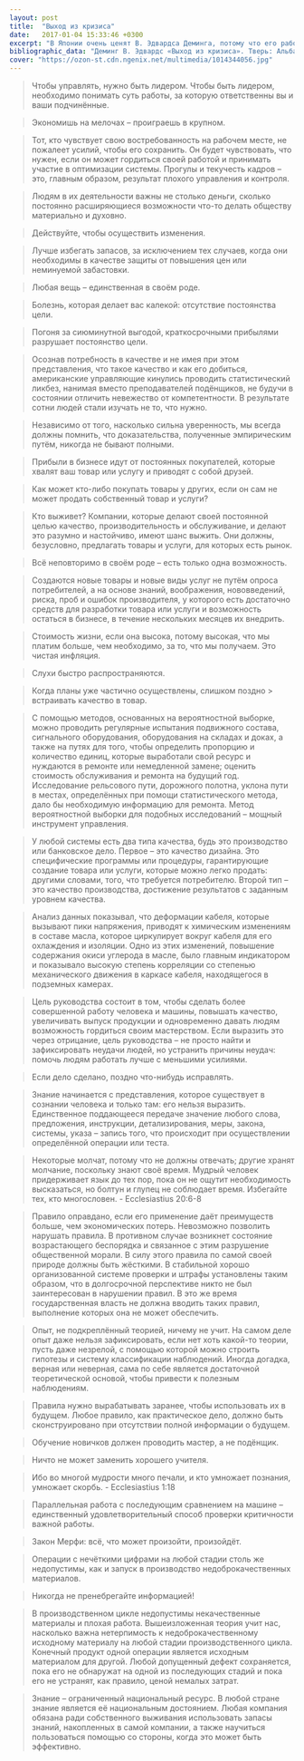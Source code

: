```yaml
---
layout: post
title:  "Выход из кризиса"
date:   2017-01-04 15:33:46 +0300
excerpt: "В Японии очень ценят В. Эдвардса Деминга, потому что его работа в качестве консультанта помогла японской промышленности усвоить новые принципы управления и произвести революцию в качестве и производительности. Японцы очень быстро смогли восстановить  и наладить разрушенное войной хозяйство, используя 14 принципов управления доктора Деминга, и так преуспели, что очень скоро японская экономика обогнала экономику Соединённых Штатов. Прочитав его книгу «Выход из кризиса», можно многому научиться. Книга будет интересна как начинающим бизнесменам, так и руководителям больших и мелких предприятий."
bibliographic_data: "Деминг В. Эдвардс «Выход из кризиса». Тверь: Альба, 1994"
cover: "https://ozon-st.cdn.ngenix.net/multimedia/1014344056.jpg"
---
```


> Чтобы управлять, нужно быть лидером. Чтобы быть лидером, необходимо понимать суть работы, за которую ответственны вы и ваши подчинённые.

> Экономишь на мелочах – проиграешь в крупном.

> Тот, кто чувствует свою востребованность на рабочем месте, не пожалеет усилий, чтобы его сохранить. Он будет чувствовать, что нужен, если он может гордиться своей работой и принимать участие в оптимизации системы. Прогулы и текучесть кадров – это, главным образом, результат плохого управления и контроля.

> Людям в их деятельности важны не столько деньги, сколько постоянно расширяющиеся возможности что-то делать обществу материально и духовно.

> Действуйте, чтобы осуществить изменения.

> Лучше избегать запасов, за исключением тех случаев, когда они необходимы в качестве защиты от повышения цен или неминуемой забастовки.

> Любая вещь – единственная в своём роде.

> Болезнь, которая делает вас калекой: отсутствие постоянства цели.

> Погоня за сиюминутной выгодой, краткосрочными прибылями разрушает постоянство цели.

> Осознав потребность в качестве и не имея при этом представления, что такое качество и как его добиться, американские управляющие кинулись проводить статистический ликбез, нанимая вместо преподавателей подёнщиков, не будучи в состоянии отличить невежество от компетентности. В результате сотни людей стали изучать не то, что нужно.

> Независимо от того, насколько сильна уверенность, мы всегда должны помнить, что доказательства, полученные эмпирическим путём, никогда не бывают полными.

> Прибыли в бизнесе идут от постоянных покупателей, которые хвалят ваш товар или услугу и приводят с собой друзей.

> Как может кто-либо покупать товары у других, если он сам не может продать собственный товар и услуги?

> Кто выживет? Компании, которые делают своей постоянной целью качество, производительность и обслуживание, и делают это разумно и настойчиво, имеют шанс выжить. Они должны, безусловно, предлагать товары и услуги, для которых есть рынок.

> Всё неповторимо в своём роде – есть только одна возможность.

> Создаются новые товары и новые виды услуг не путём опроса потребителей, а на основе знаний, воображения, нововведений, риска, проб и ошибок производителя, у которого есть достаточно средств для разработки товара или услуги и возможность остаться в бизнесе, в течение нескольких месяцев их внедрить.

> Стоимость жизни, если она высока, потому высокая, что мы платим больше, чем необходимо, за то, что мы получаем. Это чистая инфляция.

> Слухи быстро распространяются.

> Когда планы уже частично осуществлены, слишком поздно > встраивать качество в товар.

> С помощью методов, основанных на вероятностной выборке, можно проводить регулярные испытания подвижного состава, сигнального оборудования, оборудования на складах и доках, а также на путях для того, чтобы определить пропорцию и количество единиц, которые выработали свой ресурс и нуждаются в ремонте или немедленной замене; оценить стоимость обслуживания и ремонта на будущий год. Исследование рельсового пути, дорожного полотна, уклона пути в местах, определённых при помощи статистического метода, дало бы необходимую информацию для ремонта. Метод вероятностной выборки для подобных исследований – мощный инструмент управления.

> У любой системы есть два типа качества, будь это производство или банковское дело. Первое – это качество дизайна. Это специфические программы или процедуры, гарантирующие создание товара или услуги, которые можно легко продать: другими словами, того, что требуется потребителю. Второй тип – это качество производства, достижение результатов с заданным уровнем качества.

> Анализ данных показывал, что деформации кабеля, которые вызывают пики напряжения, приводят к химическим изменениям в составе масла, которое циркулирует вокруг кабеля для его охлаждения и изоляции. Одно из этих изменений, повышение содержания окиси углерода в масле, было главным индикатором и показывало высокую степень корреляции со степенью механического движения в каркасе кабеля, находящегося в подземных камерах.

> Цель руководства состоит в том, чтобы сделать более совершенной работу человека и машины, повышать качество, увеличивать выпуск продукции и одновременно давать людям возможность гордиться своим мастерством. Если выразить это через отрицание, цель руководства – не просто найти и зафиксировать неудачи людей, но устранить причины неудач: помочь людям работать лучше с меньшими усилиями.

> Если дело сделано, поздно что-нибудь исправлять.

> Знание начинается с представления, которое существует в сознании человека и только там: его нельзя выразить. Единственное поддающееся передаче значение любого слова, предложения, инструкции, детализирования, меры, закона, системы, указа – запись того, что происходит при осуществлении определённой операции или теста.

> Некоторые молчат, потому что не должны отвечать; другие хранят молчание, поскольку знают своё время.
Мудрый человек придерживает язык до тех пор, пока он не ощутит необходимость высказаться, но болтун и глупец не соблюдает время. Избегайте тех, кто многословен. - Ecclesiastius 20:6-8

> Правило оправдано, если его применение даёт преимуществ больше, чем экономических потерь. Невозможно позволить нарушать правила. В противном случае возникнет состояние возрастающего беспорядка и связанное с этим разрушение общественной морали. В силу этого правила по самой своей природе должны быть жёсткими. В стабильной хорошо организованной системе проверки и штрафы установлены таким образом, что в долгосрочной перспективе никто не был заинтересован в нарушении правил. В это же время государственная власть не должна вводить таких правил, выполнение которых она не может обеспечить.

> Опыт, не подкреплённый теорией, ничему не учит. На самом деле опыт даже нельзя зафиксировать, если нет хоть какой-то теории, пусть даже незрелой, с помощью которой можно строить гипотезы и систему классификации наблюдений. Иногда догадка, верная или неверная, сама по себе является достаточной теоретической основой, чтобы привести к полезным наблюдениям.

> Правила нужно вырабатывать заранее, чтобы использовать их в будущем. Любое правило, как практическое дело, должно быть сконструировано при отсутствии полной информации о будущем.

> Обучение новичков должен проводить мастер, а не подёнщик.

> Ничто не может заменить хорошего учителя.

> Ибо во многой мудрости много печали, и кто умножает познания, умножает скорбь. - Ecclesiastius 1:18

> Параллельная работа с последующим сравнением на машине – единственный удовлетворительный способ проверки критичности важной работы.

> Закон Мерфи: всё, что может произойти, произойдёт.

> Операции с нечёткими цифрами на любой стадии столь же недопустимы, как и запуск в производство недоброкачественных материалов.

> Никогда не пренебрегайте информацией!

> В производственном цикле недопустимы некачественные материалы и плохая работа. Вышеизложенная теория учит нас, насколько важна нетерпимость к недоброкачественному исходному материалу на любой стадии производственного цикла. Конечный продукт одной операции является исходным материалом для другой. Любой допущенный дефект сохраняется, пока его не обнаружат на одной из последующих стадий и пока его не устранят, как правило, ценой немалых затрат.

> Знание – ограниченный национальный ресурс. В любой стране знание является её национальным достоянием. Любая компания обязана ради собственного выживания использовать запасы знаний, накопленных в самой компании, а также научиться пользоваться помощью со стороны, когда это может быть эффективно.
